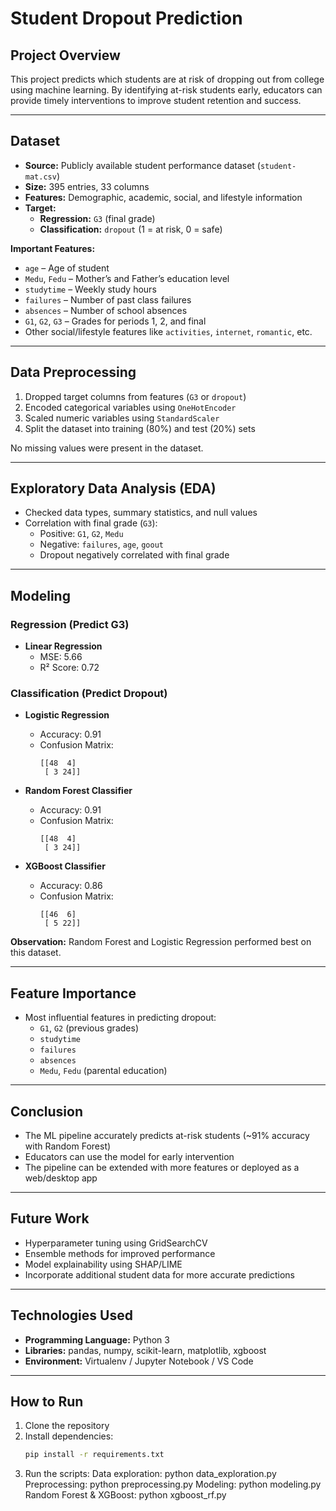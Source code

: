 # Student Dropout Prediction

## Project Overview
This project predicts which students are at risk of dropping out from college using machine learning. By identifying at-risk students early, educators can provide timely interventions to improve student retention and success.

---

## Dataset
- **Source:** Publicly available student performance dataset (`student-mat.csv`)  
- **Size:** 395 entries, 33 columns  
- **Features:** Demographic, academic, social, and lifestyle information  
- **Target:**  
  - **Regression:** `G3` (final grade)  
  - **Classification:** `dropout` (1 = at risk, 0 = safe)  

**Important Features:**
- `age` – Age of student  
- `Medu`, `Fedu` – Mother’s and Father’s education level  
- `studytime` – Weekly study hours  
- `failures` – Number of past class failures  
- `absences` – Number of school absences  
- `G1`, `G2`, `G3` – Grades for periods 1, 2, and final  
- Other social/lifestyle features like `activities`, `internet`, `romantic`, etc.

---

## Data Preprocessing
1. Dropped target columns from features (`G3` or `dropout`)  
2. Encoded categorical variables using `OneHotEncoder`  
3. Scaled numeric variables using `StandardScaler`  
4. Split the dataset into training (80%) and test (20%) sets  

No missing values were present in the dataset.

---

## Exploratory Data Analysis (EDA)
- Checked data types, summary statistics, and null values  
- Correlation with final grade (`G3`):  
  - Positive: `G1`, `G2`, `Medu`  
  - Negative: `failures`, `age`, `goout`  
  - Dropout negatively correlated with final grade

---

## Modeling

### Regression (Predict G3)
- **Linear Regression**  
  - MSE: 5.66  
  - R² Score: 0.72  

### Classification (Predict Dropout)
- **Logistic Regression**  
  - Accuracy: 0.91  
  - Confusion Matrix:  
    ```
    [[48  4]
     [ 3 24]]
    ```  

- **Random Forest Classifier**  
  - Accuracy: 0.91  
  - Confusion Matrix:  
    ```
    [[48  4]
     [ 3 24]]
    ```  

- **XGBoost Classifier**  
  - Accuracy: 0.86  
  - Confusion Matrix:  
    ```
    [[46  6]
     [ 5 22]]
    ```  

**Observation:** Random Forest and Logistic Regression performed best on this dataset.

---

## Feature Importance
- Most influential features in predicting dropout:  
  - `G1`, `G2` (previous grades)  
  - `studytime`  
  - `failures`  
  - `absences`  
  - `Medu`, `Fedu` (parental education)

---

## Conclusion
- The ML pipeline accurately predicts at-risk students (~91% accuracy with Random Forest)  
- Educators can use the model for early intervention  
- The pipeline can be extended with more features or deployed as a web/desktop app

---

## Future Work
- Hyperparameter tuning using GridSearchCV  
- Ensemble methods for improved performance  
- Model explainability using SHAP/LIME  
- Incorporate additional student data for more accurate predictions

---

## Technologies Used
- **Programming Language:** Python 3  
- **Libraries:** pandas, numpy, scikit-learn, matplotlib, xgboost  
- **Environment:** Virtualenv / Jupyter Notebook / VS Code  

---

## How to Run
1. Clone the repository  
2. Install dependencies:  
   ```bash
   pip install -r requirements.txt
3. Run the scripts:
    Data exploration: python data_exploration.py
    Preprocessing: python preprocessing.py
    Modeling: python modeling.py
    Random Forest & XGBoost: python xgboost_rf.py
